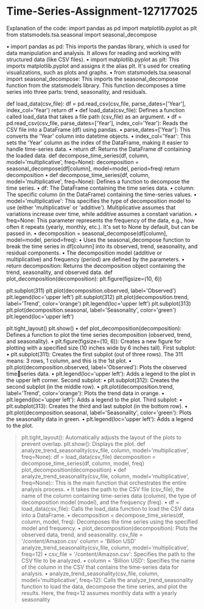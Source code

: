 # Time-Series-Assignment-127177025
Explanation of the code:
import pandas as pd
import matplotlib.pyplot as plt
from statsmodels.tsa.seasonal import seasonal_decompose

• import pandas as pd: This imports the pandas library, which is used for data 
manipulation and analysis. It allows for reading and working with structured data 
(like CSV files).
• import matplotlib.pyplot as plt: This imports matplotlib.pyplot and assigns it 
the alias plt. It's used for creating visualizations, such as plots and graphs.
• from statsmodels.tsa.seasonal import seasonal_decompose: This imports 
the seasonal_decompose function from the statsmodels library. This function 
decomposes a time series into three parts: trend, seasonality, and residuals.

def load_data(csv_file):
 df = pd.read_csv(csv_file, parse_dates=['Year'], index_col='Year')
 return df
• def load_data(csv_file): Defines a function called load_data that takes a file path 
(csv_file) as an argument.
• df = pd.read_csv(csv_file, parse_dates=['Year'], index_col='Year'): Reads the CSV 
file into a DataFrame (df) using pandas.
• parse_dates=['Year']: This converts the 'Year' column into datetime objects.
• index_col='Year': This sets the 'Year' column as the index of the DataFrame, 
making it easier to handle time-series data.
• return df: Returns the DataFrame df containing the loaded data.
def decompose_time_series(df, column, model='multiplicative', freq=None):
 decomposition = seasonal_decompose(df[column], model=model, period=freq)
 return decomposition
• def decompose_time_series(df, column, model='multiplicative', freq=None):
Defines a function to decompose the time series.
• df: The DataFrame containing the time series data.
• column: The specific column (in the DataFrame) containing the time-series 
values.
• model='multiplicative': This specifies the type of decomposition model to use 
(either 'multiplicative' or 'additive'). Multiplicative assumes that variations 
increase over time, while additive assumes a constant variation.
• freq=None: This parameter represents the frequency of the data, e.g., how often 
it repeats (yearly, monthly, etc.). It's set to None by default, but can be passed in.
• decomposition = seasonal_decompose(df[column], model=model, 
period=freq):
• Uses the seasonal_decompose function to break the time series in df[column]
into its observed, trend, seasonality, and residual components.
• The decomposition model (additive or multiplicative) and frequency (period) are 
defined by the parameters.
• return decomposition: Returns the decomposition object containing the trend, 
seasonality, and observed data.
def plot_decomposition(decomposition):
 plt.figure(figsize=(10, 6))
 
 plt.subplot(311)
 plt.plot(decomposition.observed, label='Observed')
 plt.legend(loc='upper left')
 plt.subplot(312)
 plt.plot(decomposition.trend, label='Trend', color='orange')
 plt.legend(loc='upper left')
 plt.subplot(313)
 plt.plot(decomposition.seasonal, label='Seasonality', color='green')
 plt.legend(loc='upper left')
 
 plt.tight_layout()
 plt.show()
• def plot_decomposition(decomposition): Defines a function to plot the time 
series decomposition (observed, trend, and seasonality).
• plt.figure(figsize=(10, 6)): Creates a new figure for plotting with a specified size 
(10 inches wide by 6 inches tall).
First subplot:
• plt.subplot(311): Creates the first subplot (out of three rows). The 311 means: 3 
rows, 1 column, and this is the 1st plot.
• plt.plot(decomposition.observed, label='Observed'): Plots the observed timeseries data.
• plt.legend(loc='upper left'): Adds a legend to the plot in the upper left corner.
Second subplot:
• plt.subplot(312): Creates the second subplot (in the middle row).
• plt.plot(decomposition.trend, label='Trend', color='orange'): Plots the trend data 
in orange.
• plt.legend(loc='upper left'): Adds a legend to the plot.
Third subplot:
• plt.subplot(313): Creates the third and last subplot (in the bottom row).
• plt.plot(decomposition.seasonal, label='Seasonality', color='green'): Plots the 
seasonality data in green.
• plt.legend(loc='upper left'): Adds a legend to the plot.
>plt.tight_layout(): Automatically adjusts the layout of the plots to prevent overlap.
> plt.show(): Displays the plot.
def analyze_trend_seasonality(csv_file, column, model='multiplicative', 
freq=None):
 df = load_data(csv_file)
 decomposition = decompose_time_series(df, column, model, freq)
 plot_decomposition(decomposition)
• def analyze_trend_seasonality(csv_file, column, model='multiplicative', 
freq=None):: This is the main function that orchestrates the entire analysis 
process.
• It takes the path to the CSV file (csv_file), the name of the column containing 
time-series data (column), the type of decomposition model (model), and the 
frequency (freq).
• df = load_data(csv_file): Calls the load_data function to load the CSV data into a 
DataFrame.
• decomposition = decompose_time_series(df, column, model, freq): 
Decomposes the time series using the specified model and frequency.
• plot_decomposition(decomposition): Plots the observed data, trend, and 
seasonality.
csv_file = '/content/Amazon.csv' 
column = 'Billion USD' 
analyze_trend_seasonality(csv_file, column, model='multiplicative', freq=12)
• csv_file = '/content/Amazon.csv': Specifies the path to the CSV file to be 
analyzed.
• column = 'Billion USD': Specifies the name of the column in the CSV that 
contains the time-series data for analysis.
• analyze_trend_seasonality(csv_file, column, model='multiplicative', freq=12): 
Calls the analyze_trend_seasonality function to load the data, decompose the 
time series, and plot the results. Here, the freq=12 assumes monthly data with a 
yearly seasonality
